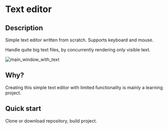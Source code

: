 #  Text editor

## Description

Simple text editor written from scratch. Supports keyboard and mouse.

Handle quite big text files, by concurrently rendering only visible text.

![main_window_with_text](https://gitlab.com/Phoenix510/text-editor/-/wikis/uploads/ce3a557c3cadd578ca711db9086b38d3/image.png)

## Why?

Creating this simple text editor with limited functionality is mainly a learning project.

## Quick start

Clone or download repository, build project.

